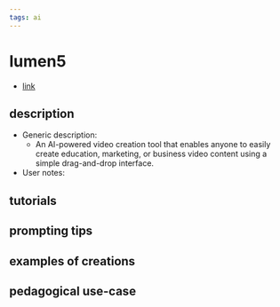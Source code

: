 ```yaml
---
tags: ai 
---
```



# lumen5


* [link](https://lumen5.com/)

## description
* Generic description: 
    * An AI-powered video creation tool that enables anyone to easily create education, marketing, or business video content using a simple drag-and-drop interface.
* User notes:

## tutorials

## prompting tips

## examples of creations 

## pedagogical use-case 